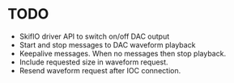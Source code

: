 # TODO

+ SkifIO driver API to switch on/off DAC output
+ Start and stop messages to DAC waveform playback
+ Keepalive messages. When no messages then stop playback.
+ Include requested size in waveform request.
+ Resend waveform request after IOC connection.
